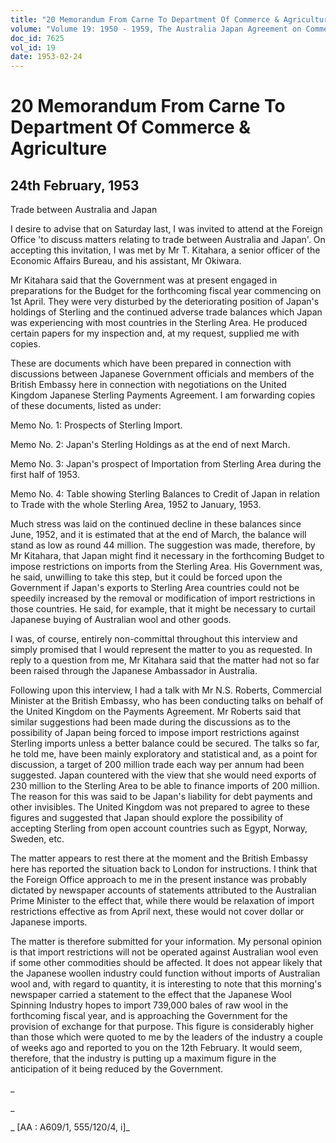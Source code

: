 ```yaml
---
title: "20 Memorandum From Carne To Department Of Commerce & Agriculture"
volume: "Volume 19: 1950 - 1959, The Australia Japan Agreement on Commerce"
doc_id: 7625
vol_id: 19
date: 1953-02-24
---
```


# 20 Memorandum From Carne To Department Of Commerce & Agriculture

## 24th February, 1953

Trade between Australia and Japan

I desire to advise that on Saturday last, I was invited to attend at the Foreign Office 'to discuss matters relating to trade between Australia and Japan'. On accepting this invitation, I was met by Mr T. Kitahara, a senior officer of the Economic Affairs Bureau, and his assistant, Mr Okiwara.

Mr Kitahara said that the Government was at present engaged in preparations for the Budget for the forthcoming fiscal year commencing on 1st April. They were very disturbed by the deteriorating position of Japan's holdings of Sterling and the continued adverse trade balances which Japan was experiencing with most countries in the Sterling Area. He produced certain papers for my inspection and, at my request, supplied me with copies.

These are documents which have been prepared in connection with discussions between Japanese Government officials and members of the British Embassy here in connection with negotiations on the United Kingdom Japanese Sterling Payments Agreement. I am forwarding copies of these documents, listed as under:

Memo No. 1: Prospects of Sterling Import.

Memo No. 2: Japan's Sterling Holdings as at the end of next March.

Memo No. 3: Japan's prospect of Importation from Sterling Area during the first half of 1953.

Memo No. 4: Table showing Sterling Balances to Credit of Japan in relation to Trade with the whole Sterling Area, 1952 to January, 1953.

Much stress was laid on the continued decline in these balances since June, 1952, and it is estimated that at the end of March, the balance will stand as low as round 44 million. The suggestion was made, therefore, by Mr Kitahara, that Japan might find it necessary in the forthcoming Budget to impose restrictions on imports from the Sterling Area. His Government was, he said, unwilling to take this step, but it could be forced upon the Government if Japan's exports to Sterling Area countries could not be speedily increased by the removal or modification of import restrictions in those countries. He said, for example, that it might be necessary to curtail Japanese buying of Australian wool and other goods.

I was, of course, entirely non-committal throughout this interview and simply promised that I would represent the matter to you as requested. In reply to a question from me, Mr Kitahara said that the matter had not so far been raised through the Japanese Ambassador in Australia.

Following upon this interview, I had a talk with Mr N.S. Roberts, Commercial Minister at the British Embassy, who has been conducting talks on behalf of the United Kingdom on the Payments Agreement. Mr Roberts said that similar suggestions had been made during the discussions as to the possibility of Japan being forced to impose import restrictions against Sterling imports unless a better balance could be secured. The talks so far, he told me, have been mainly exploratory and statistical and, as a point for discussion, a target of 200 million trade each way per annum had been suggested. Japan countered with the view that she would need exports of 230 million to the Sterling Area to be able to finance imports of 200 million. The reason for this was said to be Japan's liability for debt payments and other invisibles. The United Kingdom was not prepared to agree to these figures and suggested that Japan should explore the possibility of accepting Sterling from open account countries such as Egypt, Norway, Sweden, etc.

The matter appears to rest there at the moment and the British Embassy here has reported the situation back to London for instructions. I think that the Foreign Office approach to me in the present instance was probably dictated by newspaper accounts of statements attributed to the Australian Prime Minister to the effect that, while there would be relaxation of import restrictions effective as from April next, these would not cover dollar or Japanese imports.

The matter is therefore submitted for your information. My personal opinion is that import restrictions will not be operated against Australian wool even if some other commodities should be affected. It does not appear likely that the Japanese woollen industry could function without imports of Australian wool and, with regard to quantity, it is interesting to note that this morning's newspaper carried a statement to the effect that the Japanese Wool Spinning Industry hopes to import 739,000 bales of raw wool in the forthcoming fiscal year, and is approaching the Government for the provision of exchange for that purpose. This figure is considerably higher than those which were quoted to me by the leaders of the industry a couple of weeks ago and reported to you on the 12th February. It would seem, therefore, that the industry is putting up a maximum figure in the anticipation of it being reduced by the Government.

_

_

_ [AA : A609/1, 555/120/4, i]_
